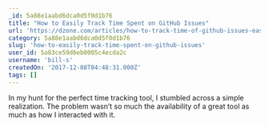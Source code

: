 ```yaml
---
_id: 5a88e1aabd6dca0d5f0d1b76
title: "How to Easily Track Time Spent on GitHub Issues"
url: 'https://dzone.com/articles/how-to-track-time-of-github-issues-easily'
category: 5a88e1aabd6dca0d5f0d1b76
slug: 'how-to-easily-track-time-spent-on-github-issues'
user_id: 5a83ce59d6eb0005c4ecda2c
username: 'bill-s'
createdOn: '2017-12-08T04:48:31.000Z'
tags: []
---
```


In my hunt for the perfect time tracking tool, I stumbled across a simple realization. The problem wasn’t so much the availability of a great tool as much as how I interacted with it.
